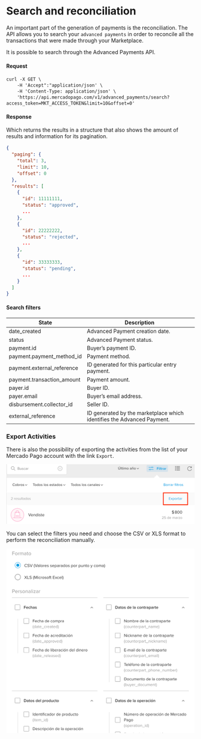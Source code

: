 ﻿---
sites_supported:
    - mla
    - mlb
    - mlm
    - mlc
    - mpe
---
# Search and reconciliation

An important part of the generation of payments is the reconciliation. The API allows you to search your `advanced payments` in order to reconcile all the transactions that were made through your Marketplace.

It is possible to search through the Advanced Payments API.
 
#### Request
```curl
curl -X GET \
    -H 'Accept":"application/json' \
    -H 'Content-Type: application/json' \
    'https://api.mercadopago.com/v1/advanced_payments/search?access_token=MKT_ACCESS_TOKEN&limit=10&offset=0'
```

#### Response
Which returns the results in a structure that also shows the amount of results and information for its pagination.
```json
{
  "paging": {
    "total": 3,
    "limit": 10,
    "offset": 0
  },
  "results": [
    {
      "id": 11111111,
      "status": "approved",
      ...
    },
    {
      "id": 22222222,
      "status": "rejected",
      ...
    },
    {
      "id": 33333333,
      "status": "pending",
      ...
    }
  ]
}
```

#### Search filters

State                       |Description                                                            |
----------------------------|-----------------------------------------------------------------------|
date_created                |Advanced Payment creation date.                                        |
status                      |Advanced Payment status.                                               |
payment.id                  |Buyer’s payment ID.                                                    |
payment.payment_method_id   |Payment method.                                                        |
payment.external_reference  |ID generated for this particular entry payment.                        |
payment.transaction_amount  |Payment amount.                                                        |
payer.id                    |Buyer ID.                                                              |
payer.email                 |Buyer’s email address.                                                 |
disbursement.collector_id   |Seller ID.                                                             |
external_reference          |ID generated by the marketplace which identifies the Advanced Payment. |

### Export Activities

There is also the possibility of exporting the activities from the list of your Mercado Pago account with the link `Export`.

![export_activities](/images/advanced-payments/export_activities_es.png)

You can select the filters you need and choose the CSV or XLS format to perform the reconciliation manually.

![export_activities_2](/images/advanced-payments/export_activities_2_es.png)

